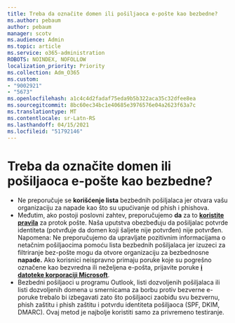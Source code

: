 ```yaml
---
title: Treba da označite domen ili pošiljaoca e-pošte kao bezbedne?
ms.author: pebaum
author: pebaum
manager: scotv
ms.audience: Admin
ms.topic: article
ms.service: o365-administration
ROBOTS: NOINDEX, NOFOLLOW
localization_priority: Priority
ms.collection: Adm_O365
ms.custom:
- "9002921"
- "5673"
ms.openlocfilehash: a1c4c4d2fadaf75eda9b5b322aca35c32dfee8ea
ms.sourcegitcommit: 8bc60ec34bc1e40685e3976576e04a2623f63a7c
ms.translationtype: MT
ms.contentlocale: sr-Latn-RS
ms.lasthandoff: 04/15/2021
ms.locfileid: "51792146"
---
```

# <a name="need-to-mark-a-domain-or-email-sender-safe"></a>Treba da označite domen ili pošiljaoca e-pošte kao bezbedne?

- Ne preporučuje se **korišćenje lista** bezbednih pošiljalaca jer otvara vašu organizaciju za napade kao što su upućivanje od phish i phishova.
- Međutim, ako postoji poslovni zahtev, preporučujemo **da** za to **[koristite pravila](https://docs.microsoft.com/microsoft-365/security/office-365-security/create-safe-sender-lists-in-office-365?view=o365-worldwide#recommended-use-mail-flow-rules)** za protok pošte. Naša uputstva obezbeđuju da pošiljalac potvrde identiteta (potvrđuje da domen koji šaljete nije potvrđen) nije potvrđen. Napomena: Ne preporučujemo da upravljate pozitivnim informacijama o netačnim pošiljaocima pomoću lista bezbednih pošiljalaca jer izuzeci za filtriranje bez-pošte mogu da otvore organizaciju za bezbednosne **napade.** Ako korisnici neispravno primaju poruke koje su pogrešno označene kao bezvredna ili neželjena e-pošta, prijavite poruke **[i datoteke korporaciji Microsoft](https://protection.office.com/reportsubmission)**.
- Bezbedni pošiljaoci u programu Outlook, listi dozvoljenih  pošiljalaca ili listi dozvoljenih domena u smernicama za borbu protiv bezverne e-poruke trebalo bi izbegavati zato što pošiljaoci zaobiđu svu bezvernu, phish zaštitu i phish zaštitu i potvrdu identiteta pošiljaoca (SPF, DKIM, DMARC). Ovaj metod je najbolje koristiti samo za privremeno testiranje.
